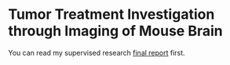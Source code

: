 # Tumor Treatment Investigation through Imaging of Mouse Brain 
You can read my supervised research [final report](https://github.com/RosalieZhu/DRC_modeling/blob/master/DRC_Modeling_report.pdf) first.

### 
